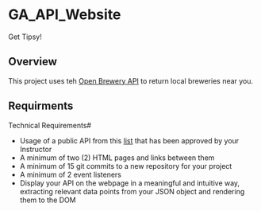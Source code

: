 # GA_API_Website
Get Tipsy!

## Overview
This project uses teh [Open Brewery API](https://www.openbrewerydb.org/) to return local breweries near you. 

## Requirments
Technical Requirements#
- Usage of a public API from this [list](https://github.com/public-apis/public-apis) that has been approved by your Instructor
- A minimum of two (2) HTML pages and links between them
- A minimum of 15 git commits to a new repository for your project
- A minimum of 2 event listeners
- Display your API on the webpage in a meaningful and intuitive way, extracting relevant data points from your JSON object and rendering them to the DOM